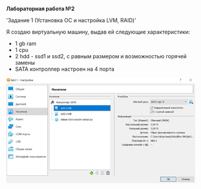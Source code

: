 **Лабораторная работа №2**

'Задание 1 (Установка ОС и настройка LVM, RAID)'

Я создаю виртуальную машину, выдав ей следующие характеристики: 

* 1 gb ram
* 1 cpu
* 2 hdd - ssd1 и ssd2, с равным размером и возможностью горячей замены
* SATA контроллер настроен на 4 порта

![изображение 1](images/1.1.jpg)

